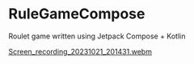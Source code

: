 # RuleGameCompose
Roulet game written using Jetpack Compose + Kotlin

[Screen_recording_20231021_201431.webm](https://github.com/AfanasievN/RuleGameCompose/assets/25581141/381b07c3-8d63-4b30-8c98-4213c9f9af79)
